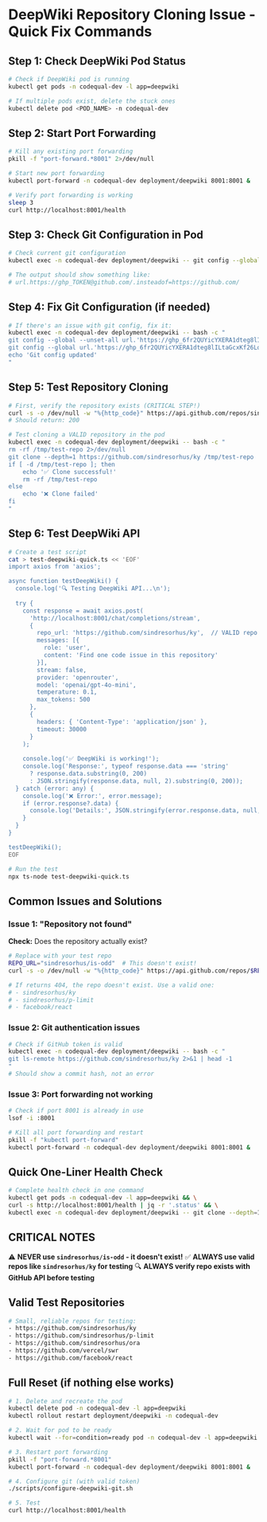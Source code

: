 # DeepWiki Repository Cloning Issue - Quick Fix Commands

## Step 1: Check DeepWiki Pod Status
```bash
# Check if DeepWiki pod is running
kubectl get pods -n codequal-dev -l app=deepwiki

# If multiple pods exist, delete the stuck ones
kubectl delete pod <POD_NAME> -n codequal-dev
```

## Step 2: Start Port Forwarding
```bash
# Kill any existing port forwarding
pkill -f "port-forward.*8001" 2>/dev/null

# Start new port forwarding
kubectl port-forward -n codequal-dev deployment/deepwiki 8001:8001 &

# Verify port forwarding is working
sleep 3
curl http://localhost:8001/health
```

## Step 3: Check Git Configuration in Pod
```bash
# Check current git configuration
kubectl exec -n codequal-dev deployment/deepwiki -- git config --global --list | grep url

# The output should show something like:
# url.https://ghp_TOKEN@github.com/.insteadof=https://github.com/
```

## Step 4: Fix Git Configuration (if needed)
```bash
# If there's an issue with git config, fix it:
kubectl exec -n codequal-dev deployment/deepwiki -- bash -c "
git config --global --unset-all url.'https://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@github.com/'.insteadOf 2>/dev/null
git config --global url.'https://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@github.com/'.insteadOf 'https://github.com/'
echo 'Git config updated'
"
```

## Step 5: Test Repository Cloning
```bash
# First, verify the repository exists (CRITICAL STEP!)
curl -s -o /dev/null -w "%{http_code}" https://api.github.com/repos/sindresorhus/ky
# Should return: 200

# Test cloning a VALID repository in the pod
kubectl exec -n codequal-dev deployment/deepwiki -- bash -c "
rm -rf /tmp/test-repo 2>/dev/null
git clone --depth=1 https://github.com/sindresorhus/ky /tmp/test-repo
if [ -d /tmp/test-repo ]; then 
    echo '✅ Clone successful!'
    rm -rf /tmp/test-repo
else
    echo '❌ Clone failed'
fi
"
```

## Step 6: Test DeepWiki API
```bash
# Create a test script
cat > test-deepwiki-quick.ts << 'EOF'
import axios from 'axios';

async function testDeepWiki() {
  console.log('🔍 Testing DeepWiki API...\n');
  
  try {
    const response = await axios.post(
      'http://localhost:8001/chat/completions/stream',
      {
        repo_url: 'https://github.com/sindresorhus/ky',  // VALID repo!
        messages: [{
          role: 'user',
          content: 'Find one code issue in this repository'
        }],
        stream: false,
        provider: 'openrouter',
        model: 'openai/gpt-4o-mini',
        temperature: 0.1,
        max_tokens: 500
      },
      {
        headers: { 'Content-Type': 'application/json' },
        timeout: 30000
      }
    );
    
    console.log('✅ DeepWiki is working!');
    console.log('Response:', typeof response.data === 'string' 
      ? response.data.substring(0, 200) 
      : JSON.stringify(response.data, null, 2).substring(0, 200));
  } catch (error: any) {
    console.log('❌ Error:', error.message);
    if (error.response?.data) {
      console.log('Details:', JSON.stringify(error.response.data, null, 2));
    }
  }
}

testDeepWiki();
EOF

# Run the test
npx ts-node test-deepwiki-quick.ts
```

## Common Issues and Solutions

### Issue 1: "Repository not found"
**Check:** Does the repository actually exist?
```bash
# Replace with your test repo
REPO_URL="sindresorhus/is-odd"  # This doesn't exist!
curl -s -o /dev/null -w "%{http_code}" https://api.github.com/repos/$REPO_URL

# If returns 404, the repo doesn't exist. Use a valid one:
# - sindresorhus/ky
# - sindresorhus/p-limit
# - facebook/react
```

### Issue 2: Git authentication issues
```bash
# Check if GitHub token is valid
kubectl exec -n codequal-dev deployment/deepwiki -- bash -c "
git ls-remote https://github.com/sindresorhus/ky 2>&1 | head -1
"
# Should show a commit hash, not an error
```

### Issue 3: Port forwarding not working
```bash
# Check if port 8001 is already in use
lsof -i :8001

# Kill all port forwarding and restart
pkill -f "kubectl port-forward"
kubectl port-forward -n codequal-dev deployment/deepwiki 8001:8001 &
```

## Quick One-Liner Health Check
```bash
# Complete health check in one command
kubectl get pods -n codequal-dev -l app=deepwiki && \
curl -s http://localhost:8001/health | jq -r '.status' && \
kubectl exec -n codequal-dev deployment/deepwiki -- git clone --depth=1 https://github.com/sindresorhus/ky /tmp/test 2>&1 | grep -q "Cloning" && echo "✅ All systems operational" || echo "❌ Check failed"
```

## CRITICAL NOTES
⚠️ **NEVER use `sindresorhus/is-odd` - it doesn't exist!**
✅ **ALWAYS use valid repos like `sindresorhus/ky` for testing**
🔍 **ALWAYS verify repo exists with GitHub API before testing**

## Valid Test Repositories
```bash
# Small, reliable repos for testing:
- https://github.com/sindresorhus/ky
- https://github.com/sindresorhus/p-limit
- https://github.com/sindresorhus/ora
- https://github.com/vercel/swr
- https://github.com/facebook/react
```

## Full Reset (if nothing else works)
```bash
# 1. Delete and recreate the pod
kubectl delete pod -n codequal-dev -l app=deepwiki
kubectl rollout restart deployment/deepwiki -n codequal-dev

# 2. Wait for pod to be ready
kubectl wait --for=condition=ready pod -n codequal-dev -l app=deepwiki --timeout=120s

# 3. Restart port forwarding
pkill -f "port-forward.*8001"
kubectl port-forward -n codequal-dev deployment/deepwiki 8001:8001 &

# 4. Configure git (with valid token)
./scripts/configure-deepwiki-git.sh

# 5. Test
curl http://localhost:8001/health
```
